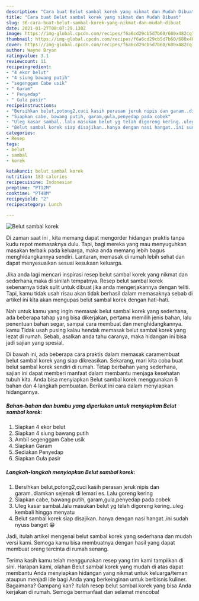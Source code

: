 ```yaml
---
description: "Cara buat Belut sambal korek yang nikmat dan Mudah Dibuat"
title: "Cara buat Belut sambal korek yang nikmat dan Mudah Dibuat"
slug: 36-cara-buat-belut-sambal-korek-yang-nikmat-dan-mudah-dibuat
date: 2021-01-27T08:07:29.130Z
image: https://img-global.cpcdn.com/recipes/f6a6cd29cb5d7b60/680x482cq70/belut-sambal-korek-foto-resep-utama.jpg
thumbnail: https://img-global.cpcdn.com/recipes/f6a6cd29cb5d7b60/680x482cq70/belut-sambal-korek-foto-resep-utama.jpg
cover: https://img-global.cpcdn.com/recipes/f6a6cd29cb5d7b60/680x482cq70/belut-sambal-korek-foto-resep-utama.jpg
author: Wayne Bryan
ratingvalue: 3.1
reviewcount: 11
recipeingredient:
- "4 ekor belut"
- "4 siung bawang putih"
- "segenggam Cabe usik"
- " Garam"
- " Penyedap"
- " Gula pasir"
recipeinstructions:
- "Bersihkan belut,potong2,cuci kasih perasan jeruk nipis dan garam..diamkan sejenak di lemari es. Lalu goreng kering"
- "Siapkan cabe, bawang putih, garam,gula,penyedap pada cobek"
- "Uleg kasar sambal..lalu masukan belut yg telah digoreng kering..uleg kembali hingga menyatu"
- "Belut sambal korek siap disajikan..hanya dengan nasi hangat..ini sudah nyuss banget 😁"
categories:
- Resep
tags:
- belut
- sambal
- korek

katakunci: belut sambal korek 
nutrition: 183 calories
recipecuisine: Indonesian
preptime: "PT12M"
cooktime: "PT48M"
recipeyield: "2"
recipecategory: Lunch

---
```



![Belut sambal korek](https://img-global.cpcdn.com/recipes/f6a6cd29cb5d7b60/680x482cq70/belut-sambal-korek-foto-resep-utama.jpg)

Di zaman  saat ini , kita memang dapat mengorder hidangan praktis tanpa kudu repot memasaknya dulu. Tapi, bagi mereka yang mau menyuguhkan masakan terbaik pada keluarga, maka anda memang lebih bagus menghidangkannya sendiri. Lantaran, memasak di rumah lebih sehat dan dapat menyesuaikan sesuai kesukaan keluarga.

Jika anda lagi mencari inspirasi resep belut sambal korek yang nikmat dan sederhana,maka di sinilah tempatnya. Resep belut sambal korek  sebenarnya tidak sulit untuk dibuat jika anda mengerjakannya dengan teliti. Tapi, kamu tidak usah risau akan tidak berhasil dalam memasaknya 
sebab di artikel ini kita akan mengupas belut sambal korek dengan hati-hati.  



Nah untuk kamu yang ingin memasak belut sambal korek yang sederhana, ada beberapa tahap yang bisa dikerjakan, pertama memilih jenis bahan, lalu penentuan bahan segar, sampai cara membuat dan menghidangkannya. kamu Tidak usah pusing kalau hendak memasak belut sambal korek yang lezat di rumah. Sebab, asalkan anda  tahu caranya, maka hidangan ini bisa jadi sajian yang spesial.

Di bawah ini, ada beberapa cara praktis  dalam memasak caramembuat belut sambal korek yang siap dikreasikan. Sekarang, mari kita coba buat belut sambal korek sendiri di rumah. Tetap berbahan yang sederhana, sajian ini dapat memberi manfaat dalam membantu menjaga kesehatan tubuh kita. Anda bisa menyiapkan Belut sambal korek menggunakan 6 bahan dan 4 langkah pembuatan. Berikut ini cara dalam menyiapkan hidangannya.

<!--inarticleads1-->

##### Bahan-bahan dan bumbu yang diperlukan untuk menyiapkan Belut sambal korek:

1. Siapkan 4 ekor belut
1. Siapkan 4 siung bawang putih
1. Ambil segenggam Cabe usik
1. Siapkan  Garam
1. Sediakan  Penyedap
1. Siapkan  Gula pasir




<!--inarticleads2-->

##### Langkah-langkah menyiapkan Belut sambal korek:

1. Bersihkan belut,potong2,cuci kasih perasan jeruk nipis dan garam..diamkan sejenak di lemari es. Lalu goreng kering
1. Siapkan cabe, bawang putih, garam,gula,penyedap pada cobek
1. Uleg kasar sambal..lalu masukan belut yg telah digoreng kering..uleg kembali hingga menyatu
1. Belut sambal korek siap disajikan..hanya dengan nasi hangat..ini sudah nyuss banget 😁




Jadi, itulah artikel mengenai  belut sambal korek  yang sederhana dan mudah versi kami. Semoga kamu bisa membuatnya dengan hasil yang dapat membuat oreng tercinta di rumah senang. 

Terima kasih kamu telah menggunakan resep yang tim kami tampilkan di sini. Harapan kami, olahan  Belut sambal korek yang mudah di atas dapat membantu Anda menyiapkan hidangan yang nikmat untuk keluarga/teman ataupun menjadi ide bagi Anda yang berkeinginan untuk berbisnis kuliner. Bagaimana? Gampang kan? Itulah resep belut sambal korek yang bisa Anda kerjakan di rumah. Semoga bermanfaat dan selamat mencoba!

